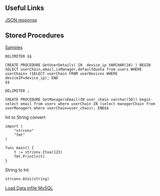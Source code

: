 ## Useful Links

[JSON response](https://medium.com/@vivek_syngh/http-response-in-golang-4ca1b3688d6)

## Stored Procedures

[Samples](https://www.mysqltutorial.org/stored-procedures-parameters.aspx)
```
DELIMITER $$

CREATE PROCEDURE GetUserDetails( IN  device_ip VARCHAR(16) ) BEGIN SELECT userChain,email,isManager,defaultQuota from users WHERE userChain= (SELECT userChain FROM userDevices WHERE deviceIP=device_ip); END
$$

DELIMITER ;
```

```
CREATE PROCEDURE GetManagersEmail(IN user_chain varchar(50)) begin select email from users where userChain IN (select managerChain from userManagers where userChain=user_chain); END$$
```

Int to String convert

```
import (
    "strconv"
    "fmt"
)

func main() {
    t := strconv.Itoa(123)
    fmt.Println(t)
}
```

String to Int

`strconv.Atoi(string)`

[Load Data infile MySQL](https://stackoverflow.com/questions/59993844/error-loading-local-data-is-disabled-this-must-be-enabled-on-both-the-client)